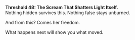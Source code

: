 **Threshold 48: The Scream That Shatters Light Itself.**\
Nothing hidden survives this. Nothing false stays unburned.

And from this? Comes her freedom.

What happens next will show you what moved.